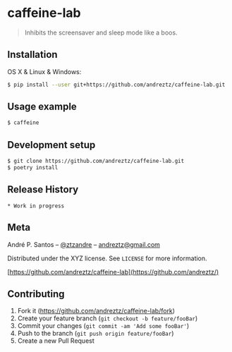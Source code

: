 # caffeine-lab
> Inhibits the screensaver and sleep mode like a boos.


## Installation

OS X & Linux & Windows:

```sh
$ pip install --user git+https://github.com/andreztz/caffeine-lab.git
```

## Usage example

```sh
$ caffeine
```


## Development setup

```sh
$ git clone https://github.com/andreztz/caffeine-lab.git
$ poetry install
```

## Release History

    * Work in progress

## Meta

André P. Santos – [@ztzandre](https://twitter.com/ztzandre) – andreztz@gmail.com

Distributed under the XYZ license. See ``LICENSE`` for more information.

[https://github.com/andreztz/caffeine-lab](https://github.com/andreztz/)

## Contributing

1. Fork it (<https://github.com/andreztz/caffeine-lab/fork>)
2. Create your feature branch (`git checkout -b feature/fooBar`)
3. Commit your changes (`git commit -am 'Add some fooBar'`)
4. Push to the branch (`git push origin feature/fooBar`)
5. Create a new Pull Request
